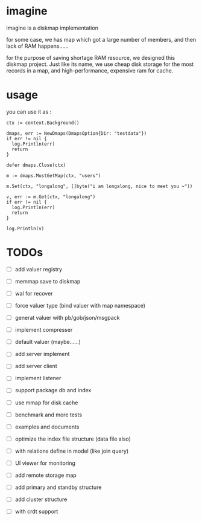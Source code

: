 # imagine

imagine is a diskmap implementation

for some case, we has map which got a large number of members, and then lack of RAM happens……

for the purpose of saving shortage RAM resource, we designed this diskmap project. Just like its name, we use cheap disk storage for the most records in a map, and high-performance, expensive ram for cache.

# usage

you can use it as : 

```golang
ctx := context.Background()

dmaps, err := NewDmaps(DmapsOption{Dir: "testdata"})
if err != nil {
  log.Println(err)
  return
}

defer dmaps.Close(ctx)

m := dmaps.MustGetMap(ctx, "users")

m.Set(ctx, "longalong", []byte("i am longalong, nice to meet you ~"))

v, err := m.Get(ctx, "longalong")
if err != nil {
  log.Println(err)
  return
}

log.Println(v)

```


# TODOs
- [ ] add valuer registry
- [ ] memmap save to diskmap
- [ ] wal for recover

- [ ] force valuer type (bind valuer with map namespace)
- [ ] generat valuer with pb/gob/json/msgpack
- [ ] implement compresser
- [ ] default valuer (maybe……)

- [ ] add server implement
- [ ] add server client
- [ ] implement listener
- [ ] support package db and index
- [ ] use mmap for disk cache
- [ ] benchmark and more tests
- [ ] examples and documents

- [ ] optimize the index file structure (data file also)
- [ ] with relations define in model (like join query)
- [ ] UI viewer for monitoring
- [ ] add remote storage map
- [ ] add primary and standby structure
- [ ] add cluster structure
- [ ] with crdt support
